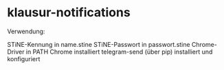 # klausur-notifications
Verwendung:

STiNE-Kennung in name.stine
STiNE-Passwort in passwort.stine
Chrome-Driver in PATH
Chrome installiert
telegram-send (über pip) installiert und konfiguriert
